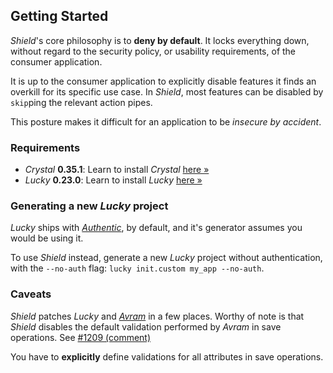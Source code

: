 ## Getting Started

*Shield*'s core philosophy is to **deny by default**. It locks everything down, without regard to the security policy, or usability requirements, of the consumer application.

It is up to the consumer application to explicitly disable features it finds an overkill for its specific use case. In *Shield*, most features can be disabled by `skip`ping the relevant action pipes.

This posture makes it difficult for an application to be *insecure by accident*.

### Requirements

- *Crystal* **0.35.1**: Learn to install *Crystal* [here &raquo;](https://crystal-lang.org/install/)
- *Lucky* **0.23.0**: Learn to install *Lucky* [here &raquo;](https://luckyframework.org/guides/getting-started/installing)

### Generating a new *Lucky* project

*Lucky* ships with [*Authentic*](https://github.com/luckyframework/authentic), by default, and it's generator assumes you would be using it.

To use *Shield* instead, generate a new *Lucky* project without authentication, with the `--no-auth` flag: `lucky init.custom my_app --no-auth`.

### Caveats

*Shield* patches *Lucky* and [*Avram*](https://github.com/luckyframework/avram) in a few places. Worthy of note is that *Shield* disables the default validation performed by *Avram* in save operations. See [#1209 (comment)](https://github.com/luckyframework/lucky/discussions/1209#discussioncomment-46030)

You have to **explicitly** define validations for all attributes in save operations.
